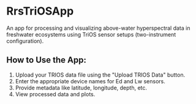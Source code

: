 # RrsTriOSApp
An app for processing and visualizing above-water hyperspectral data in freshwater ecosystems using TriOS sensor setups (two-instrument configuration). 

## How to Use the App:
1. Upload your TRIOS data file using the "Upload TRIOS Data" button.
2. Enter the appropriate device names for Ed and Lw sensors.
3. Provide metadata like latitude, longitude, depth, etc.
4. View processed data and plots.
